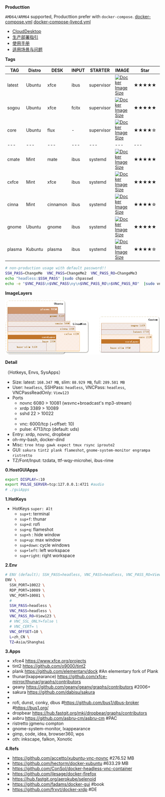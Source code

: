 
**Producttion**

`AMD64/ARM64` supported, Producttion prefer with `docker-compose`. [docker-compose.yml](./docker-compose.yml) [docker-compose-livecd.yml](./docker-compose-livecd.yml)

- [CloudDesktop](./_doc/CloudDesktop.md)
- [生产部署指引](./_doc/生产部署指引.md)
- [使用手册](./_doc/使用手册.md)
- [适用场景与问题](./_doc/适用场景与问题.md)

**Tags**

 TAG | Distro | DESK | INPUT | STARTER | IMAGE |Star|Descrition 
--- | --- | ---  | ---  | --- | --- | --- | ---
latest |Ubuntu| xfce | ibus  | supervisor | [![Docker Image Size](https://img.shields.io/docker/image-size/infrastlabs/docker-headless/latest)](https://hub.docker.com/r/infrastlabs/docker-headless/tags)|★★★★★|Customize,Lightweight
sogou  |Ubuntu| xfce | fcitx | supervisor | [![Docker Image Size](https://img.shields.io/docker/image-size/infrastlabs/docker-headless/sogou)](https://hub.docker.com/r/infrastlabs/docker-headless/tags)|★★★★★|sogouInput
core   |Ubuntu| flux | - | supervisor | [![Docker Image Size](https://img.shields.io/docker/image-size/infrastlabs/docker-headless/core)](https://hub.docker.com/r/infrastlabs/docker-headless/tags)|★★★★☆|ConfigLayer,Firefox
---|---|---|---|---|---|---
cmate   |Mint| mate | ibus  | systemd | [![Docker Image Size](https://img.shields.io/docker/image-size/infrastlabs/docker-headless/cmate)](https://hub.docker.com/r/infrastlabs/docker-headless/tags)|★★★★★|GoodExperience
cxfce   |Mint| xfce | ibus  | systemd | [![Docker Image Size](https://img.shields.io/docker/image-size/infrastlabs/docker-headless/cxfce)](https://hub.docker.com/r/infrastlabs/docker-headless/tags)|★★★★★|Xfce 4.16
cinna   |Mint| cinnamon | ibus  | systemd | [![Docker Image Size](https://img.shields.io/docker/image-size/infrastlabs/docker-headless/cinna)](https://hub.docker.com/r/infrastlabs/docker-headless/tags)|★★★★☆|VideoCard Notify
gnome   |Ubuntu| gnome | ibus  | systemd | [![Docker Image Size](https://img.shields.io/docker/image-size/infrastlabs/docker-headless/gnome)](https://hub.docker.com/r/infrastlabs/docker-headless/tags)|★★★★★|Best Compatible
plasma   |Kubuntu| plasma | ibus  | systemd | [![Docker Image Size](https://img.shields.io/docker/image-size/infrastlabs/docker-headless/plasma)](https://hub.docker.com/r/infrastlabs/docker-headless/tags)|★★★★☆|Black area with Settings

```bash
# non-production usage with default password!!
SSH_PASS=ChangeMe  VNC_PASS=ChangeMe2  VNC_PASS_RO=ChangeMe3
echo "headless:$SSH_PASS" |sudo chpasswd
echo -e "$VNC_PASS\n$VNC_PASS\ny\n$VNC_PASS_RO\n$VNC_PASS_RO"  |sudo vncpasswd /etc/xrdp/vnc_pass; sudo chmod 644 /etc/xrdp/vnc_pass
```

**ImageLayers**

![](./_doc/res/design/RDesktop_IMAGE.png)

**Detail**

（Hotkeys, Envs, SysApps）

- Size: latest: `168.347 MB`, slim: `88.929 MB`, full: `289.581 MB`
- User: `headless`, SSHPass: `headless`, VNCPass: `headless`, VNCPassReadOnly: `View123`
- Ports
  - novnc 6080 > 10081 (wsvnc+broadcast's mp3-stream)
  - xrdp  3389 > 10089
  - sshd  22   > 10022
  - 
  - vnc: 6000/tcp (+offset: 10)
  - pulse: 4713/tcp (default: uds)
- Entry: xrdp, novnc, dropbear
- oh-my-bash, docker-dind
- Misc: `tree htop gawk expect tmux rsync iproute2`
- GUI: `sakura tint2 plank flameshot`, `gnome-system-monitor engrampa ristretto`
- TZ/Font/Input: tzdata, ttf-wqy-microhei, ibus-rime

**0.HostGUIApps**

```bash
export DISPLAY=:10
export PULSE_SERVER=tcp:127.0.0.1:4721 #audio
# ./guiApps
```

**1.HotKeys**

- HotKeys `super: Alt`
  - `sup+t`: terminal
  - `sup+f`: thunar
  - `sup+d`: rofi
  - `sup+q`: flameshot
  - `sup+h` : hide window
  - `sup+up`: max window
  - `sup+down`: cycle windows
  - `sup+left`: left workspace
  - `sup+right`: right workspace

**2.Env**

```bash
# ENV (default); SSH_PASS=headless, VNC_PASS=headless, VNC_PASS_RO=View123; 
ENV \
  SSH_PORT=10022 \
  RDP_PORT=10089 \
  VNC_PORT=10081 \
  # 
  SSH_PASS=headless \
  VNC_PASS=headless \
  VNC_PASS_RO=View123 \
  # VNC_SSL_ONLY=false \
  # VNC_CERT= \
  VNC_OFFSET=10 \
  L=zh_CN \
  TZ=Asia/Shanghai  
```

**3.Apps**

- xfce4 https://www.xfce.org/projects
- tint2 https://github.com/o9000/tint2
- plank https://github.com/elementary/dock #An elementary fork of Plank
- thunar(lxappearance) https://github.com/xfce-mirror/thunar/graphs/contributors
- geany https://github.com/geany/geany/graphs/contributors #2006+
- sakura https://github.com/dabisu/sakura
- 
- rofi, dunst, conky, dbus #https://github.com/bus1/dbus-broker #https://bus1.org/
- dropbear https://hub.fastgit.org/mkj/dropbear/graphs/contributors
- asbru https://github.com/asbru-cm/asbru-cm #PAC
- ristretto jgmenu compton
- gnome-system-monitor, lxappearance
- gimp, code, idea, browser360, wps
- oth: inkscape, falkon, Xonotic

**4.Refs**

- https://github.com/accetto/xubuntu-vnc-novnc #276.52 MB
- https://github.com/hectorm/docker-xubuntu #633.29 MB
- https://github.com/ConSol/docker-headless-vnc-container
- https://github.com/jlesage/docker-firefox
- https://hub.fastgit.org/aerokube/selenoid
- https://github.com/fadams/docker-gui #book
- https://github.com/frxyt/docker-xrdp #DE
